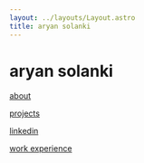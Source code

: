 ```yaml
---
layout: ../layouts/Layout.astro
title: aryan solanki
---
```

<!-- Markdown Preview - https://dillinger.io/ -->

# aryan solanki
<p>
  
</p>

[about](/about)

[projects](/project)

[linkedin](https://www.linkedin.com/in/aryan-solanki-ai/)

[work experience](/work_exp)

<!-- [essays and more](https://aryanoutwits.notion.site/Personal-website-dcea590ec3cd4bdc9a3e3ff49df2c8c0) -->
